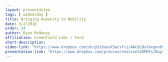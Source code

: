 ```yaml
---
layout: presentation
tags: [ wednesday ]
title: Bringing Humanity to Mobility
date: 5/2/2018
order: 24
author: Ryan McManus
affiliation: Greenfield Labs / Ford
short-description:
video-link: "https://www.dropbox.com/sh/p5z9unuk5acvfrj/AAC8LBxl6xgnn0svib0vELAQa/Day2/2018-05-02_Cal-ITC_Day2-8.McManus.mp4"  
presentation-link: "https://www.dropbox.com/preview/session%20PDFs/Day2/9.CALITP_McManus_2.pdf"
---
```

